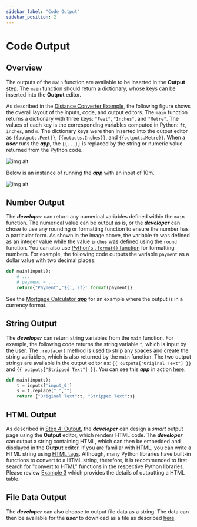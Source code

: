 ```yaml
---
sidebar_label: "Code Output"
sidebar_position: 2
---
```


# Code Output

## Overview

The outputs of the `main` function are available to be inserted in the **Output** step. The `main` function should return a [dictionary](https://www.w3schools.com/python/python_dictionaries.asp), whose keys can be inserted into the **Output** editor.

As described in the [Distance Converter Example](/getting-started/example-1), the following figure shows the overall layout of the inputs, code, and output editors. The `main` function returns a dictionary with three keys: `"Feet"`, `"Inches"`, and `"Metre"`. The values of each key is the corresponding variables computed in Python: `ft`, `inches`, and `m`. The dictionary keys were then inserted into the output editor as `{{outputs.Feet}}`, `{{outputs.Inches}}`, and `{{outputs.Metre}}`. When a _**user**_ runs the _**app**_, the `{{...}}` is replaced by the string or numeric value returned from the Python code.

<div style={{textAlign: 'center'}}>

![img alt](/docs/app_flow.png)

</div>

Below is an instance of running the [_**app**_](https://mecsimcalc.com/app/4022206/distance_converter) with an input of 10m.

<div style={{textAlign: 'center'}}>

![img alt](/docs/code/ex_converter.png)

</div>

## Number Output

The _**developer**_ can return any numerical variables defined within the `main` function. The numerical value can be output as is, or the _**developer**_ can chose to use any rounding or formatting function to ensure the number has a particular form. As shown in the image above, the variable `ft` was defined as an integer value while the value `inches` was defined using the `round` function. You can also use [Python's `.format()` function](https://queirozf.com/entries/python-number-formatting-examples) for formatting numbers. For example, the following code outputs the variable `payment` as a dollar value with two decimal places:

```python
def main(inputs):
    # ...
    # payment = ...
    return{"Payment",'${:,.2f}'.format(payment)}
```

See the [Mortgage Calculator _**app**_](https://mecsimcalc.com/app/3333910/mortgage_calculator) for an example where the output is in a currency format.

## String Output

The _**developer**_ can return string variables from the `main` function. For example, the following code returns the string variable `t`, which is input by the user. The `.replace()` method is used to strip any spaces and create the string variable `s`, which is also returned by the `main` function. The two output strings are available in the output editor as: `{{ outputs["Original Text"] }}` and `{{ outputs["Stripped Text"] }}`. You can see this _**app**_ in action [here](https://mecsimcalc.com/app/6796205/strip_spaces_function).

```python
def main(inputs):
    t = inputs['input_0']
    s = t.replace(" ","")
    return {"Original Text":t, "Stripped Text":s}
```

## HTML Output

As described in [Step 4: Output](../getting-started/quick-overview#step-4-output), the _**developer**_ can design a _smart_ output page using the **Output** editor, which renders HTML code. The _**developer**_ can output a string containing HTML, which can then be embedded and displayed in the **Output** editor. If you are familiar with HTML, you can write a HTML string using [HTML tags](https://www.w3schools.com/TAgs/default.asp). Although, many Python libraries have built-in functions to convert to a HTML string, therefore, it is recommended to first search for "convert to HTML" functions in the respective Python libraries. Please review [Example 3](../getting-started/example-3) which provides the details of outputting a HTML table.

## File Data Output

The _**developer**_ can also choose to output file data as a string. The data can then be available for the _**user**_ to download as a file as described [here](/files/files).
